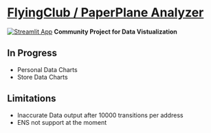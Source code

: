 # [FlyingClub / PaperPlane Analyzer]()

[![Streamlit App](https://static.streamlit.io/badges/streamlit_badge_black_white.svg)](https://share.streamlit.io/anonykwan/flyingclub_data_analyzer/main/PaperPlane_Analyzer.py#paperplane-analyzer) **Community Project for Data Vistualization**

## In Progress
* Personal Data Charts
* Store Data Charts 

## Limitations
* Inaccurate Data output after 10000 transitions per address
* ENS not support at the moment 
